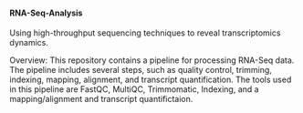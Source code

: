 ####  RNA-Seq-Analysis
Using high-throughput sequencing techniques to reveal transcriptomics dynamics.

Overview:
This repository contains a pipeline for processing RNA-Seq data. 
The pipeline includes several steps, such as quality control, trimming, indexing, mapping, alignment, and transcript quantification. 
The tools used in this pipeline are FastQC, MultiQC, Trimmomatic, Indexing, and a mapping/alignment and transcript quantifictaion.
